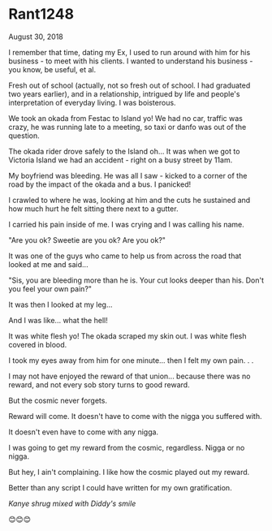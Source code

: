 # Rant1248


August 30, 2018

I remember that time, dating my Ex, I used to run around with him for his business -  to meet with his clients. I wanted to understand his business - you know, be useful, et al.

Fresh out of school (actually, not so fresh out of school. I had graduated two years earlier), and in a relationship, intrigued by life and people's interpretation of everyday living. I was boisterous.

We took an okada from Festac to Island yo! We had no car, traffic was crazy, he was running late to a meeting, so taxi or danfo was out of the question.

The okada rider drove safely to the Island oh... It was when we got to Victoria Island we had an accident - right on a busy street by 11am.

My boyfriend was bleeding. He was all I saw - kicked to a corner of the road by the impact of the okada and a bus. I panicked!

I crawled to where he was, looking at him and the cuts he sustained and how much hurt he felt sitting there next to a gutter.

I carried his pain inside of me. I was crying and I was calling his name.

"Are you ok? Sweetie are you ok? Are you ok?"

It was one of the guys who came to help us from across the road that looked at me and said...

"Sis, you are bleeding more than he is. Your cut looks deeper than his. Don't you feel your own pain?"

It was then I looked at my leg...

And I was like... what the hell!

It was white flesh yo! The okada scraped my skin out. I was white flesh covered in blood.

I took my eyes away from him for one minute... then I felt my own pain.
.
.

I may not have enjoyed the reward of that union... because there was no reward, and not every sob story turns to good reward.

But the cosmic never forgets.

Reward will come. It doesn't have to come with the nigga you suffered with.

It doesn't even have to come with any nigga.

I was going to get my reward from the cosmic, regardless. Nigga or no nigga.

But hey, I ain't complaining. I like how the cosmic played out my reward.

Better than any script I could have written for my own gratification.

*Kanye shrug mixed with Diddy's smile*

😊😊😊